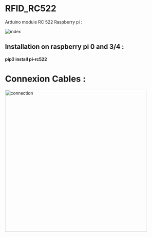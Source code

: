 # RFID_RC522
Arduino module RC 522 Raspberry pi :

![index](https://user-images.githubusercontent.com/59021489/162631401-7d6c0a73-4011-458c-b518-405430659c76.jpg)
## Installation on raspberry pi 0 and  3/4 :
#### pip3 install pi-rc522

# Connexion Cables :
<img width="466" alt="connection" src="https://user-images.githubusercontent.com/59021489/162637635-dfc10db6-613f-412d-97eb-b3e00bece161.png">
